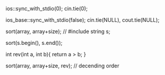 ios::sync_with_stdio(0);
	cin.tie(0);

ios_base::sync_with_stdio(false);
    cin.tie(NULL), cout.tie(NULL);

sort(array, array+size); // #include <algorithm> 
string s;

sort(s.begin(), s.end());

int rev(int a, int b){
    return a > b;
}

sort(array, array+size, rev); // decending order
